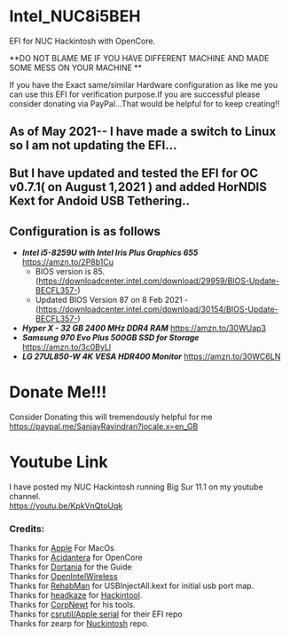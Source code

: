 # Intel_NUC8i5BEH
EFI for NUC Hackintosh with OpenCore.

**DO NOT BLAME ME IF YOU HAVE DIFFERENT MACHINE AND MADE SOME MESS ON YOUR MACHINE **

If you have the Exact same/similar Hardware configuration as like me you can use this EFI for verification purpose.If you are successful please consider donating via PayPal...That would be helpful for to keep creating!!

## As of May 2021-- I have made a switch to Linux so I am not updating the EFI... <br/><br/>But I have updated and tested the EFI for OC v0.7.1( on August 1,2021 ) and added HorNDIS Kext for Andoid USB Tethering..

## Configuration is as follows ##

- ***Intel i5-8259U with Intel Iris Plus Graphics 655*** https://amzn.to/2P8b1Cu<br/>
   - BIOS version is 85.(https://downloadcenter.intel.com/download/29959/BIOS-Update-BECFL357-)<br/>
   - Updated BIOS Version 87 on 8 Feb 2021 -(https://downloadcenter.intel.com/download/30154/BIOS-Update-BECFL357-)</br>
- ***Hyper X - 32 GB 2400 MHz DDR4 RAM*** https://amzn.to/30WUap3 <br/>
- ***Samsung 970 Evo Plus 500GB SSD for Storage*** https://amzn.to/3c0ByLl <br/>
- ***LG 27UL850-W 4K VESA HDR400 Monitor***  https://amzn.to/30WC6LN<br/>
 
 # Donate Me!!!<br/>
Consider Donating this will tremendously helpful for me
https://paypal.me/SanjayRavindran?locale.x=en_GB<br/>

# Youtube Link<br/>
I have posted my NUC Hackintosh running Big Sur 11.1 on my youtube channel.<br/>
https://youtu.be/KpkVnQtoUqk

### Credits:

Thanks for [Apple](https://www.apple.com/ "Apple") For MacOs<br/>
Thanks for [Acidantera](https://github.com/acidanthera "Acidantera") for OpenCore<br/>
Thanks for [Dortania](https://dortania.github.io/OpenCore-Install-Guide/ "Dortania") for the Guide<br/>
Thanks for [OpenIntelWireless](https://github.com/OpenIntelWireless "OpenIntelWireless")<br/>
Thanks for [RehabMan](https://github.com/RehabMan "RehabMan") for USBInjectAll.kext for initial usb port map.<br/>
Thanks for [headkaze](https://github.com/headkaze "headkaze") for [Hackintool](https://github.com/headkaze/Hackintool "Hackintool").<br/>
Thanks for [CorpNewt](https://github.com/corpnewt "CorpNewt") for his tools.<br/>
Thanks for [csrutil/Apple serial](https://github.com/appleserial/NUC8I5BEH "csrutil/Apple serial") for their EFI repo<br/>
Thanks for zearp for [Nuckintosh](https://github.com/zearp/Nucintosh "Nuckintosh") repo.<br/>
